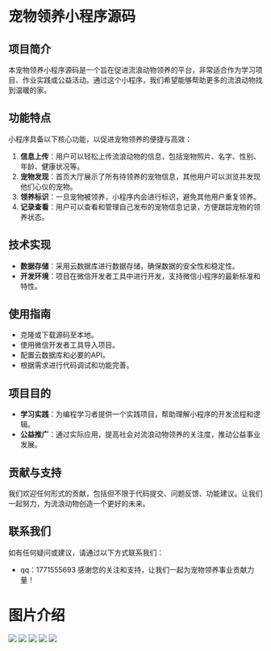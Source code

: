 # 宠物领养小程序源码
## 项目简介
本宠物领养小程序源码是一个旨在促进流浪动物领养的平台，非常适合作为学习项目、作业实践或公益活动。通过这个小程序，我们希望能够帮助更多的流浪动物找到温暖的家。
## 功能特点
小程序具备以下核心功能，以促进宠物领养的便捷与高效：
1. **信息上传**：用户可以轻松上传流浪动物的信息，包括宠物照片、名字、性别、年龄、健康状况等。
2. **宠物发现**：首页大厅展示了所有待领养的宠物信息，其他用户可以浏览并发现他们心仪的宠物。
3. **领养标识**：一旦宠物被领养，小程序内会进行标识，避免其他用户重复领养。
4. **记录查看**：用户可以查看和管理自己发布的宠物信息记录，方便跟踪宠物的领养状态。
## 技术实现
- **数据存储**：采用云数据库进行数据存储，确保数据的安全性和稳定性。
- **开发环境**：项目在微信开发者工具中进行开发，支持微信小程序的最新标准和特性。
## 使用指南
- 克隆或下载源码至本地。
- 使用微信开发者工具导入项目。
- 配置云数据库和必要的API。
- 根据需求进行代码调试和功能完善。
## 项目目的
- **学习实践**：为编程学习者提供一个实践项目，帮助理解小程序的开发流程和逻辑。
- **公益推广**：通过实际应用，提高社会对流浪动物领养的关注度，推动公益事业发展。
## 贡献与支持
我们欢迎任何形式的贡献，包括但不限于代码提交、问题反馈、功能建议。让我们一起努力，为流浪动物创造一个更好的未来。
## 联系我们
如有任何疑问或建议，请通过以下方式联系我们：
- qq：1771555693
感谢您的关注和支持，让我们一起为宠物领养事业贡献力量！

# 图片介绍
![](https://gitee.com/finnianX/mypicture/raw/master/202412112052329.png)
![](https://gitee.com/finnianX/mypicture/raw/master/202412112052324.png)
![](https://gitee.com/finnianX/mypicture/raw/master/202412112052328.png)
![](https://gitee.com/finnianX/mypicture/raw/master/202412112052327.png)
![](https://gitee.com/finnianX/mypicture/raw/master/202412112052326.png)
